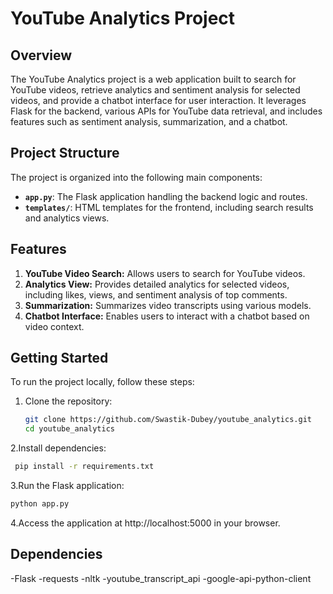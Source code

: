 # YouTube Analytics Project

## Overview

The YouTube Analytics project is a web application built to search for YouTube videos, retrieve analytics and sentiment analysis for selected videos, and provide a chatbot interface for user interaction. It leverages Flask for the backend, various APIs for YouTube data retrieval, and includes features such as sentiment analysis, summarization, and a chatbot.

## Project Structure

The project is organized into the following main components:

- **`app.py`**: The Flask application handling the backend logic and routes.
- **`templates/`**: HTML templates for the frontend, including search results and analytics views.


## Features

1. **YouTube Video Search:** Allows users to search for YouTube videos.
2. **Analytics View:** Provides detailed analytics for selected videos, including likes, views, and sentiment analysis of top comments.
3. **Summarization:** Summarizes video transcripts using various models.
4. **Chatbot Interface:** Enables users to interact with a chatbot based on video context.

## Getting Started

To run the project locally, follow these steps:

1. Clone the repository:

   ```bash
   git clone https://github.com/Swastik-Dubey/youtube_analytics.git
   cd youtube_analytics
   
2.Install dependencies:
   ```bash
    pip install -r requirements.txt
```

3.Run the Flask application:
 ```bash
python app.py
```
4.Access the application at http://localhost:5000 in your browser.


## Dependencies

-Flask
-requests
-nltk
-youtube_transcript_api
-google-api-python-client
    
      

